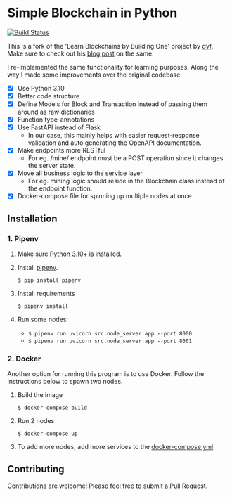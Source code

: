# Simple Blockchain in Python

[![Build Status](https://travis-ci.org/dvf/blockchain.svg?branch=master)](https://travis-ci.org/dvf/blockchain)

This is a fork of the 'Learn Blockchains by Building One' project by [dvf](https://github.com/dvf). Make sure to check out his [blog post](https://medium.com/p/117428612f46) on the same.

I re-implemented the same functionality for learning purposes. Along the way I made some improvements over the original codebase:

- [x] Use Python 3.10
- [x] Better code structure
- [x] Define Models for Block and Transaction instead of passing them around as raw dictionaries
- [x] Function type-annotations
- [x] Use FastAPI instead of Flask
    - In our case, this mainly helps with easier request-response validation and auto generating the OpenAPI documentation.
- [x] Make endpoints more RESTful
    - For eg. /mine/ endpoint must be a POST operation since it changes the server state.
- [x] Move all business logic to the service layer
    - For eg. mining logic should reside in the Blockchain class instead of the endpoint function.
- [x] Docker-compose file for spinning up multiple nodes at once

## Installation

### 1. Pipenv

1. Make sure [Python 3.10+](https://www.python.org/downloads/) is installed.
2. Install [pipenv](https://github.com/kennethreitz/pipenv).
    ```shell
    $ pip install pipenv
    ```
3. Install requirements
    ```shell
    $ pipenv install
    ```

4. Run some nodes:
    - `$ pipenv run uvicorn src.node_server:app --port 8000`
    - `$ pipenv run uvicorn src.node_server:app --port 8001`

### 2. Docker

Another option for running this program is to use Docker. Follow the instructions below to spawn two nodes.

1. Build the image
    ```shell
    $ docker-compose build
    ```

3. Run 2 nodes
    ```
    $ docker-compose up
    ```

4. To add more nodes, add more services to the [docker-compose.yml](./docker-compose.yml)

## Contributing

Contributions are welcome! Please feel free to submit a Pull Request.
